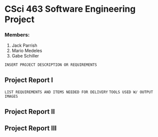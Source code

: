 # CSci 463 Software Engineering Project
### Members:
1. Jack Parrish
2. Mario Medeles
3. Gabe Schiller


`INSERT PROJECT DESCRIPTION OR REQUIREMENTS`


## Project Report I
`LIST REQUIREMENTS AND ITEMS NEEDED FOR DELIVERY`
`TOOLS USED W/ OUTPUT IMAGES`


## Project Report II



## Project Report III